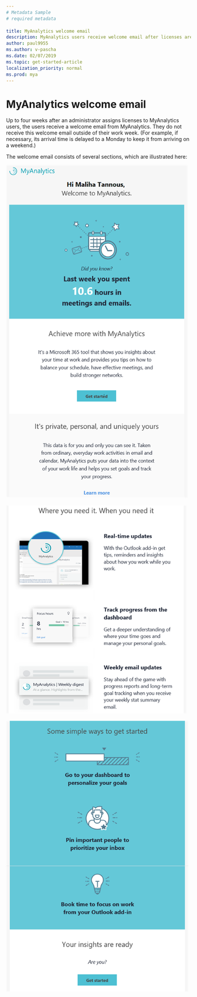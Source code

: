 ```yaml
---
# Metadata Sample
# required metadata

title: MyAnalytics welcome email
description: MyAnalytics users receive welcome email after licenses are assigned to them. 
author: paul9955
ms.author: v-pascha
ms.date: 02/07/2019
ms.topic: get-started-article
localization_priority: normal 
ms.prod: mya
---
```


# MyAnalytics welcome email

<!-- Updated for Anu and Sourabh 7 Feb 2019: -->

Up to four weeks after an administrator assigns licenses to MyAnalytics users, the users receive a welcome email from MyAnalytics. They do not receive this welcome email outside of their work week. (For example, if necessary, its arrival time is delayed to a Monday to keep it from arriving on a weekend.)  

The welcome email consists of several sections, which are illustrated here:

<img src="../../Images/mya/use/MyA-welcome-email_01.png" alt="Top sections of MyAnalytics welcome email">

</br>
</br>

<img src="../../Images/mya/use/MyA-welcome-email_02.png" alt="Middle sections of MyAnalytics welcome email">

</br>
</br>

<img src="../../Images/mya/use/MyA-welcome-email_03.png" alt="Bottom sections of MyAnalytics welcome email">


